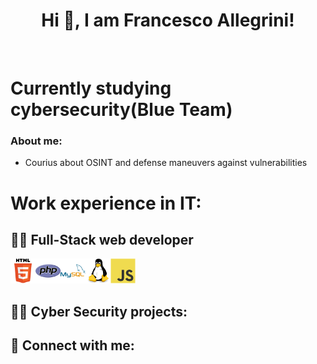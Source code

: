 <h1 align="center">Hi 🙌, I am Francesco Allegrini!</h1>
<br/><h1>Currently studying cybersecurity(Blue Team)</h1>

<div id><h3>About me:</h3>
  <ul dir="auto">
    <li>
      Courius about OSINT and defense maneuvers against vulnerabilities
    </li>
  </ul>



</div>
<div id="Work_Experience">
  <h1>Work experience in IT:</h1>
  <h2>👨‍💻 Full-Stack web developer</h2>
    <p align="left"><p><img src="https://raw.githubusercontent.com/devicons/devicon/master/icons/html5/html5-original-wordmark.svg" alt="html5" width="40" height="40"/><img src="https://raw.githubusercontent.com/devicons/devicon/master/icons/php/php-original.svg" alt="php" width="40" height="40"/><img src="https://raw.githubusercontent.com/devicons/devicon/master/icons/mysql/mysql-original-wordmark.svg" alt="mysql" width="40" height="40"/><img src="https://raw.githubusercontent.com/devicons/devicon/master/icons/linux/linux-original.svg" alt="linux" width="40" height="40"/><img src="https://raw.githubusercontent.com/devicons/devicon/master/icons/javascript/javascript-original.svg" alt="js" width="40" height="40"/>
    </p>
  <h2>👨‍💻 Cyber Security projects:</h2>

</div>
<h2>📲 Connect with me:</h2>

<!--[<img align="left" alt="LinkedIn" width="22px" src="https://cdn.jsdelivr.net/npm/simple-icons@v3/icons/linkedin.svg" />][linkedin]-->

[linkedin]: www.linkedin.com/in/francesco-allegrini-517871229